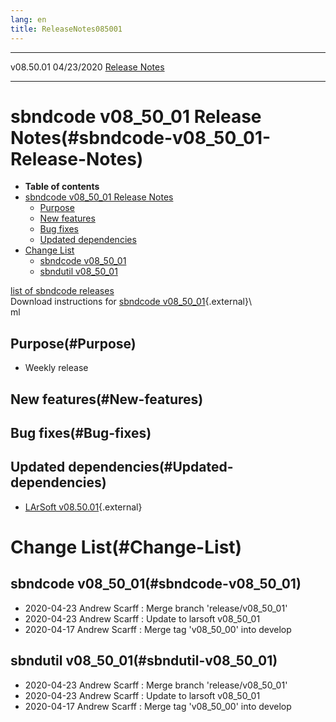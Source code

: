 ```yaml
---
lang: en
title: ReleaseNotes085001
---
```


  ----------- ------------ -- -- ------------------------------------------------------
  v08.50.01   04/23/2020         [Release Notes](ReleaseNotes085001.html)
  ----------- ------------ -- -- ------------------------------------------------------



sbndcode v08\_50\_01 Release Notes(#sbndcode-v08_50_01-Release-Notes)
======================================================================================

-   **Table of contents**
-   [sbndcode v08\_50\_01 Release
    Notes](#sbndcode-v08_50_01-Release-Notes)
    -   [Purpose](#Purpose)
    -   [New features](#New-features)
    -   [Bug fixes](#Bug-fixes)
    -   [Updated dependencies](#Updated-dependencies)
-   [Change List](#Change-List)
    -   [sbndcode v08\_50\_01](#sbndcode-v08_50_01)
    -   [sbndutil v08\_50\_01](#sbndutil-v08_50_01)

[list of sbndcode
releases](List_of_SBND_code_releases.html)\
Download instructions for [sbndcode
v08\_50\_01](http://scisoft.fnal.gov/scisoft/bundles/sbnd/v08_50_01/sbndcode-v08_50_01.ht){.external}\\\
ml



Purpose(#Purpose)
----------------------------------

-   Weekly release



New features(#New-features)
--------------------------------------------



Bug fixes(#Bug-fixes)
--------------------------------------



Updated dependencies(#Updated-dependencies)
------------------------------------------------------------

-   [LArSoft
    v08.50.01](https://cdcvs.fnal.gov/redmine/projects/larsoft/wiki/ReleaseNotes085001){.external}



Change List(#Change-List)
==========================================



sbndcode v08\_50\_01(#sbndcode-v08_50_01)
----------------------------------------------------------

-   2020-04-23 Andrew Scarff : Merge branch \'release/v08\_50\_01\'
-   2020-04-23 Andrew Scarff : Update to larsoft v08\_50\_01
-   2020-04-17 Andrew Scarff : Merge tag \'v08\_50\_00\' into develop



sbndutil v08\_50\_01(#sbndutil-v08_50_01)
----------------------------------------------------------

-   2020-04-23 Andrew Scarff : Merge branch \'release/v08\_50\_01\'
-   2020-04-23 Andrew Scarff : Update to larsoft v08\_50\_01
-   2020-04-17 Andrew Scarff : Merge tag \'v08\_50\_00\' into develop
